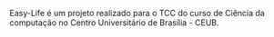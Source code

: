 Easy-Life é um projeto realizado para o TCC do curso de Ciência da computação no Centro Universitário de Brasília - CEUB.
